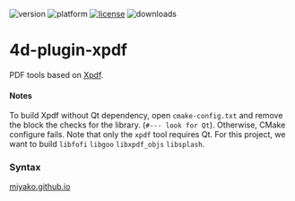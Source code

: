![version](https://img.shields.io/badge/version-17%2B-3E8B93)
![platform](https://img.shields.io/static/v1?label=platform&message=osx-64%20|%20win-32%20|%20win-64&color=blue)
[![license](https://img.shields.io/github/license/miyako/4d-plugin-xpdf)](LICENSE)
![downloads](https://img.shields.io/github/downloads/miyako/4d-plugin-xpdf/total)

# 4d-plugin-xpdf
PDF tools based on [Xpdf](https://www.xpdfreader.com/opensource.html).

#### Notes

To build Xpdf without Qt dependency, open ``cmake-config.txt`` and remove the block the checks for the library. (``#--- look for Qt``). Otherwise, CMake configure fails. Note that only the ``xpdf`` tool requires Qt. For this project, we want to build ``libfofi`` ``libgoo`` ``libxpdf_objs`` ``libsplash``.

### Syntax

[miyako.github.io](https://miyako.github.io/2020/04/19/4d-plugin-xpdf.html)
